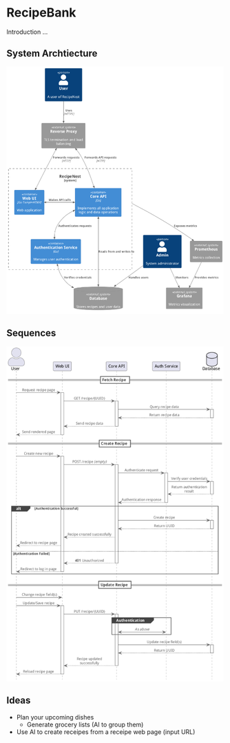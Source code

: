 # RecipeBank

Introduction ...

## System Archtiecture
![System Archtiecture](docs/system_architecture.png)

## Sequences
![Sequences](docs/sequences.png)


## Ideas
- Plan your upcoming dishes
  - Generate grocery lists (AI to group them)
- Use AI to create receipes from a receipe web page (input URL)
